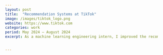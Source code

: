 ```yaml
---
layout: post
title:  "Recommendation Systems at TikTok"
image: /images/tiktok_logo.png
website: https://www.tiktok.com
categories: work  
period: May 2024 — August 2024
excerpt: As a machine learning engineering intern, I improved the recommendation system for ecommerce videos for a projected $33,000,000+ increase in annual sales through projects focusing on improving multi-interest modeling.


---
```


